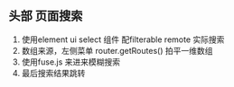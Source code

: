 ## 头部 页面搜索

1.  使用element ui  select 组件 配filterable remote 实际搜索
2.  数组来源，左侧菜单   router.getRoutes() 拍平一维数组
3.  使用fuse.js 来进来模糊搜索
4.  最后搜索结果跳转